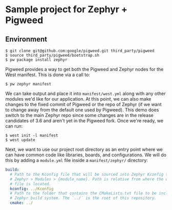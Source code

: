 # Sample project for Zephyr + Pigweed

## Environment

```shell
$ git clone git@github.com:google/pigweed.git third_party/pigweed
$ source third_party/pigweed/bootstrap.sh
$ pw package install zephyr
```

Pigweed provides a way to get both the Pigweed and Zephyr nodes for the West manifest. This is done
via a call to:

```shell
$ pw zephyr manifest
```

We can take output and place it into `manifest/west.yml` along with any other modules we'd like for
our application. At this point, we can also make changes to the fixed commit of Pigweed or the repo
of Zephyr (if we want to change away  from the default one used by Pigweed). This demo does switch
to the main Zephyr repo since some changes are in the release candidates of 3.6 and aren't yet in
the Pigweed fork. Once we're ready, we can run:

```shell
$ west init -l manifest
$ west update
```

Next, we want to use our project root directory as an entry point where we can have common code like
libraries, boards, and configurations. We will do this by adding a `module.yml` file inside a
`manifest/zephyr/` directory:

```yaml
build:
  # Path to the Kconfig file that will be sourced into Zephyr Kconfig tree under
  # Zephyr > Modules > {module_name}. Path is relative from where the west.yml
  # file is located.
  kconfig: ../Kconfig
  # Path to the folder that contains the CMakeLists.txt file to be included by
  # Zephyr build system. The `../` is the root of this repository.
  cmake: ../
```
